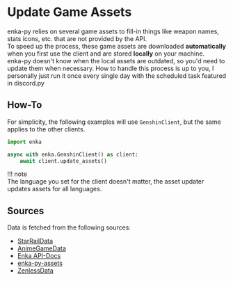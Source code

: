 # Update Game Assets

enka-py relies on several game assets to fill-in things like weapon names, stats icons, etc. that are not provided by the API.  
To speed up the process, these game assets are downloaded **automatically** when you first use the client and are stored **locally** on your machine.  
enka-py doesn't know when the local assets are outdated, so you'd need to update them when necessary. How to handle this process is up to you, I personally just run it once every single day with the scheduled task featured in discord.py  

## How-To

For simplicity, the following examples will use `GenshinClient`, but the same applies to the other clients.

```py
import enka

async with enka.GenshinClient() as client:
    await client.update_assets()
```

!!! note  
    The language you set for the client doesn't matter, the asset updater updates assets for all languages.

## Sources

Data is fetched from the following sources:

- [StarRailData](https://github.com/Dimbreath/StarRailData)
- [AnimeGameData](https://gitlab.com/Dimbreath/AnimeGameData)
- [Enka API-Docs](https://github.com/EnkaNetwork/API-docs)
- [enka-py-assets](https://github.com/seriaati/enka-py-assets)
- [ZenlessData](https://git.mero.moe/dimbreath/ZenlessData)
